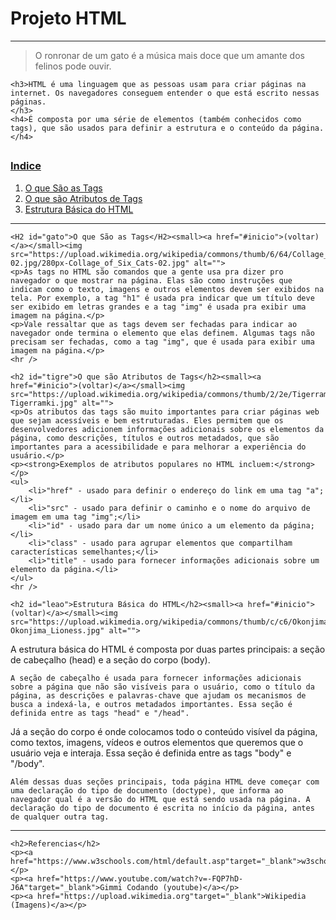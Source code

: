 <!DOCTYPE html>
<html lang="en">
<head>
    <meta charset="UTF-8">
    <meta http-equiv="X-UA-Compatible" content="IE=edge">
    <meta name="viewport" content="width=device-width, initial-scale=1.0">
    <title>Projeto01</title>
</head>
<body>
    <h1 id="inicio">Projeto HTML</h1>
<hr />
<blockquote>
    O ronronar de um gato é a música mais doce que um amante dos felinos pode ouvir.
</blockquote>

    <h3>HTML é uma linguagem que as pessoas usam para criar páginas na internet. Os navegadores conseguem entender o que está escrito nessas páginas.
    </h3>
    <h4>É composta por uma série de elementos (também conhecidos como tags), que são usados para definir a estrutura e o conteúdo da página.
    </h4>

<h2></h2>
<H3><u>Indice</u></H3>
    <ol> 
        <li><a href="#gato">O que São as Tags</a></li>
        <li><a href="#tigre">O que são Atributos de Tags</a></li>
        <li><a href="#leao">Estrutura Básica do HTML</a></li>
    </ol>
    <hr />

    <H2 id="gato">O que São as Tags</H2><small><a href="#inicio">(voltar)</a></small><img src="https://upload.wikimedia.org/wikipedia/commons/thumb/6/64/Collage_of_Six_Cats-02.jpg/280px-Collage_of_Six_Cats-02.jpg" alt="">
    <p>As tags no HTML são comandos que a gente usa pra dizer pro navegador o que mostrar na página. Elas são como instruções que indicam como o texto, imagens e outros elementos devem ser exibidos na tela. Por exemplo, a tag "h1" é usada pra indicar que um título deve ser exibido em letras grandes e a tag "img" é usada pra exibir uma imagem na página.</p>
    <p>Vale ressaltar que as tags devem ser fechadas para indicar ao navegador onde termina o elemento que elas definem. Algumas tags não precisam ser fechadas, como a tag "img", que é usada para exibir uma imagem na página.</p>
    <hr />

    <h2 id="tigre">O que são Atributos de Tags</h2><small><a href="#inicio">(voltar)</a></small><img src="https://upload.wikimedia.org/wikipedia/commons/thumb/2/2e/Tigerramki.jpg/280px-Tigerramki.jpg" alt="">
    <p>Os atributos das tags são muito importantes para criar páginas web que sejam acessíveis e bem estruturadas. Eles permitem que os desenvolvedores adicionem informações adicionais sobre os elementos da página, como descrições, títulos e outros metadados, que são importantes para a acessibilidade e para melhorar a experiência do usuário.</p>
    <p><strong>Exemplos de atributos populares no HTML incluem:</strong></p>
    <ul>    
        <li>"href" - usado para definir o endereço do link em uma tag "a";</li>
        <li>"src" - usado para definir o caminho e o nome do arquivo de imagem em uma tag "img";</li>
        <li>"id" - usado para dar um nome único a um elemento da página;</li>
        <li>"class" - usado para agrupar elementos que compartilham características semelhantes;</li>
        <li>"title" - usado para fornecer informações adicionais sobre um elemento da página.</li>
    </ul>    
    <hr />

    <h2 id="leao">Estrutura Básica do HTML</h2><small><a href="#inicio">(voltar)</a></small><img src="https://upload.wikimedia.org/wikipedia/commons/thumb/c/c6/Okonjima_Lioness.jpg/280px-Okonjima_Lioness.jpg" alt="">
    
<p>A estrutura básica do HTML é composta por duas partes principais: a seção de cabeçalho (head) e a seção do corpo (body).

    A seção de cabeçalho é usada para fornecer informações adicionais sobre a página que não são visíveis para o usuário, como o título da página, as descrições e palavras-chave que ajudam os mecanismos de busca a indexá-la, e outros metadados importantes. Essa seção é definida entre as tags "head" e "/head".
</p>
<p>  
    Já a seção do corpo é onde colocamos todo o conteúdo visível da página, como textos, imagens, vídeos e outros elementos que queremos que o usuário veja e interaja. Essa seção é definida entre as tags "body" e "/body".
    
    Além dessas duas seções principais, toda página HTML deve começar com uma declaração do tipo de documento (doctype), que informa ao navegador qual é a versão do HTML que está sendo usada na página. A declaração do tipo de documento é escrita no início da página, antes de qualquer outra tag.
</p>
        <hr />

    <h2>Referencias</h2>
    <p><a href="https://www.w3schools.com/html/default.asp"target="_blank">w3schools</a></p>
    <p><a href="https://www.youtube.com/watch?v=-FQP7hD-J6A"target="_blank">Gimmi Codando (youtube)</a></p>
    <p><a href="https://upload.wikimedia.org"target="_blank">Wikipedia (Imagens)</a></p>
    
    
</body>
</html>
